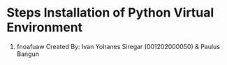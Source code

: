 # Steps Installation of Python Virtual Environment
1. fnoafuaw
Created By: Ivan Yohanes Siregar (001202000050) &amp; Paulus Bangun
